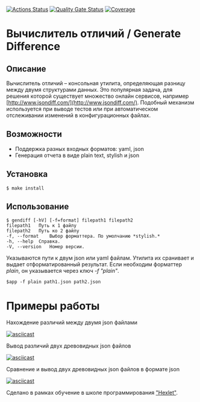 [![Actions Status](https://github.com/ganiev-dev/java-project-71/actions/workflows/hexlet-check.yml/badge.svg)](https://github.com/ganiev-dev/java-project-71/actions)
[![Quality Gate Status](https://sonarcloud.io/api/project_badges/measure?project=ganiev-dev_java-project-71&metric=alert_status)](https://sonarcloud.io/summary/new_code?id=ganiev-dev_java-project-71)
[![Coverage](https://sonarcloud.io/api/project_badges/measure?project=ganiev-dev_java-project-71&metric=coverage)](https://sonarcloud.io/summary/new_code?id=ganiev-dev_java-project-71)
 # Вычислитель отличий / Generate Difference

## Описание 

Вычислитель отличий – консольная утилита, определяющая разницу между двумя структурами данных. Это популярная задача, для решения которой существует множество онлайн сервисов, например [http://www.jsondiff.com/](http://www.jsondiff.com/). Подобный механизм используется при выводе тестов или при автоматическом отслеживании изменений в конфигурационных файлах.

## Возможности
-   Поддержка разных входных форматов: yaml, json
-   Генерация отчета в виде plain text, stylish и json

## Установка

	$ make install              

## Использование
	$ gendiff [-hV] [-f=format] filepath1 filepath2
	filepath1	Путь к 1 файлу
	filepath2	Путь ко 2 файлу
	-f, --format	Выбор форматтера. По умолчанию *stylish.*
	-h, --help	Справка.
	-V, --version	Номер версии.


Указываются пути к двум json или yaml файлам. Утилита их сранивает и выдает отформатированный результат. Если необходим форматтер *plain*, он указывается через ключ *-f "plain"*.

	$app -f plain path1.json path2.json



# Примеры работы
Нахождение различий между двумя json файлами 

[![asciicast](https://asciinema.org/a/yz0WFg6GGXzF8pb0ty2rCc7kx.svg)](https://asciinema.org/a/yz0WFg6GGXzF8pb0ty2rCc7kx)

Вывод различий двух древовидных json файлов

[![asciicast](https://asciinema.org/a/4KhZfanaDw2EAMKz52XAyfMFH.svg)](https://asciinema.org/a/4KhZfanaDw2EAMKz52XAyfMFH)

Сравнение и вывод двух древовидных json файлов в формате json

[![asciicast](https://asciinema.org/a/oXwgY4cMNz06F3CkcitaBnaqE.svg)](https://asciinema.org/a/oXwgY4cMNz06F3CkcitaBnaqE)

Сделано в рамках обучение в школе программирования ["Hexlet"](https://ru.hexlet.io/).
